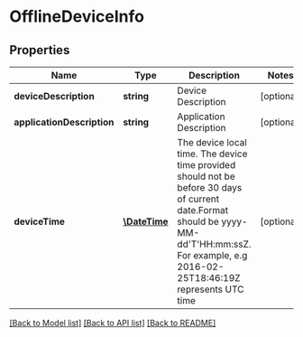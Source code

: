 # OfflineDeviceInfo

## Properties
Name | Type | Description | Notes
------------ | ------------- | ------------- | -------------
**deviceDescription** | **string** | Device Description | [optional] 
**applicationDescription** | **string** | Application Description | [optional] 
**deviceTime** | [**\DateTime**](\DateTime.md) | The device local time. The device time provided should not be before 30 days of current date.Format should be yyyy-MM-dd&#39;T&#39;HH:mm:ssZ. For example, e.g 2016-02-25T18:46:19Z represents UTC time | [optional] 

[[Back to Model list]](../README.md#documentation-for-models) [[Back to API list]](../README.md#documentation-for-api-endpoints) [[Back to README]](../README.md)


